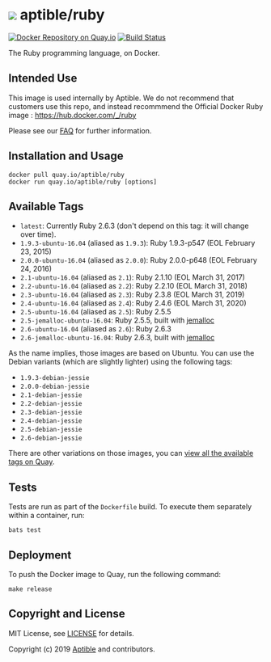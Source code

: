 # ![](https://gravatar.com/avatar/11d3bc4c3163e3d238d558d5c9d98efe?s=64) aptible/ruby

[![Docker Repository on Quay.io](https://quay.io/repository/aptible/ruby/status)](https://quay.io/repository/aptible/ruby)
[![Build Status](https://travis-ci.org/aptible/docker-ruby.svg?branch=master)](https://travis-ci.org/aptible/docker-ruby)

The Ruby programming language, on Docker.

## Intended Use

This image is used internally by Aptible. We do not recommend that customers
use this repo, and instead recommmend the Official Docker Ruby image :
https://hub.docker.com/_/ruby

Please see our [FAQ](https://www.aptible.com/documentation/enclave/tutorials/faq/aptible-base-images.html)
for further information.

## Installation and Usage

    docker pull quay.io/aptible/ruby
    docker run quay.io/aptible/ruby [options]

## Available Tags

* `latest`: Currently Ruby 2.6.3 (don't depend on this tag: it will change over time).
* `1.9.3-ubuntu-16.04` (aliased as `1.9.3`): Ruby 1.9.3-p547  (EOL February 23, 2015)
* `2.0.0-ubuntu-16.04` (aliased as `2.0.0`): Ruby 2.0.0-p648  (EOL February 24, 2016)
* `2.1-ubuntu-16.04`   (aliased as `2.1`):   Ruby 2.1.10  (EOL March 31, 2017)
* `2.2-ubuntu-16.04`   (aliased as `2.2`):   Ruby 2.2.10  (EOL March 31, 2018)
* `2.3-ubuntu-16.04`   (aliased as `2.3`):   Ruby 2.3.8  (EOL March 31, 2019)
* `2.4-ubuntu-16.04`   (aliased as `2.4`):   Ruby 2.4.6  (EOL March 31, 2020)
* `2.5-ubuntu-16.04`   (aliased as `2.5`):   Ruby 2.5.5
* `2.5-jemalloc-ubuntu-16.04`:               Ruby 2.5.5, built with [jemalloc](http://jemalloc.net/)
* `2.6-ubuntu-16.04`   (aliased as `2.6`):   Ruby 2.6.3
* `2.6-jemalloc-ubuntu-16.04`:               Ruby 2.6.3, built with [jemalloc](http://jemalloc.net/)

As the name implies, those images are based on Ubuntu. You can use the Debian
variants (which are slightly lighter) using the following tags:

* `1.9.3-debian-jessie`
* `2.0.0-debian-jessie`
* `2.1-debian-jessie`
* `2.2-debian-jessie`
* `2.3-debian-jessie`
* `2.4-debian-jessie`
* `2.5-debian-jessie`
* `2.6-debian-jessie`

There are other variations on those images, you can [view all the available
tags on Quay](https://quay.io/repository/aptible/ruby?tab=tags).

## Tests

Tests are run as part of the `Dockerfile` build. To execute them separately within a container, run:

    bats test

## Deployment

To push the Docker image to Quay, run the following command:

    make release

## Copyright and License

MIT License, see [LICENSE](LICENSE.md) for details.

Copyright (c) 2019 [Aptible](https://www.aptible.com) and contributors.
